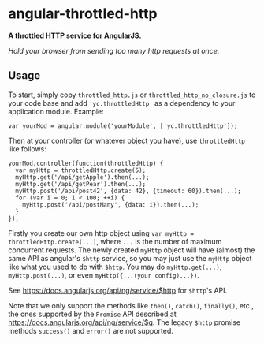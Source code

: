 # angular-throttled-http

**A throttled HTTP service for AngularJS.**

*Hold your browser from sending too many http requests at once.*

## Usage

To start, simply copy `throttled_http.js` or `throttled_http_no_closure.js`
to your code base and add `'yc.throttledHttp'` as a dependency to your
application module. Example:

    var yourMod = angular.module('yourModule', ['yc.throttledHttp']);

Then at your controller (or whatever object you have), use `throttledHttp`
like follows:

    yourMod.controller(function(throttledHttp) {
      var myHttp = throttledHttp.create(5);
      myHttp.get('/api/getApple').then(...);
      myHttp.get('/api/getPear').then(...);
      myHttp.post('/api/post42', {data: 42}, {timeout: 60}).then(...);
      for (var i = 0; i < 100; ++i) {
        myHttp.post('/api/postMany', {data: i}).then(...);
      }
    });

Firstly you create our own http object using
`var myHttp = throttledHttp.create(...)`, where `...` is the number of maximum
concurrent requests. The newly created `myHttp` object will have (almost) the
same API as angular's `$http` service, so you may just use the `myHttp` object
like what you used to do with `$http`. You may do `myHttp.get(...)`,
`myHttp.post(...)`, or even `myHttp({...(your config)...})`.

See https://docs.angularjs.org/api/ng/service/$http for `$http`'s API.

Note that we only support the methods like `then()`, `catch()`, `finally()`,
etc., the ones supported by the `Promise` API described at
https://docs.angularjs.org/api/ng/service/$q. The legacy `$http` promise
methods `success()` and `error()` are not supported.
